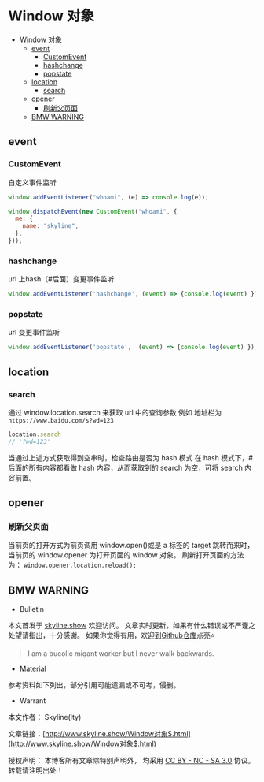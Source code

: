 # Window 对象

<!-- @import "[TOC]" {cmd="toc" depthFrom=1 depthTo=6 orderedList=false} -->

<!-- code_chunk_output -->

- [Window 对象](#window-对象)
  - [event](#event)
    - [CustomEvent](#customevent)
    - [hashchange](#hashchange)
    - [popstate](#popstate)
  - [location](#location)
    - [search](#search)
  - [opener](#opener)
    - [刷新父页面](#刷新父页面)
  - [BMW WARNING](#bmw-warning)

<!-- /code_chunk_output -->

## event

### CustomEvent
自定义事件监听

```jsx
window.addEventListener("whoami", (e) => console.log(e));

window.dispatchEvent(new CustomEvent("whoami", {
  me: {
    name: "skyline",
  },
}));
```

### hashchange

url 上hash（#后面）变更事件监听

```jsx
window.addEventListener('hashchange', (event) => {console.log(event) });
```

### popstate

url 变更事件监听

```jsx
window.addEventListener('popstate',  (event) => {console.log(event) });
```

## location

### search

通过 window.location.search 来获取 url 中的查询参数
例如
地址栏为`https://www.baidu.com/s?wd=123`

```js
location.search
// '?wd=123'
```

当通过上述方式获取得到空串时，检查路由是否为 hash 模式
在 hash 模式下，#后面的所有内容都看做 hash 内容，从而获取到的 search 为空，可将 search 内容前置。

## opener

### 刷新父页面

当前页的打开方式为前页调用 window.open()或是 a 标签的 target 跳转而来时，
当前页的 window.opener 为打开页面的 window 对象。
刷新打开页面的方法为：
`window.opener.location.reload(); `

## BMW WARNING

- Bulletin

本文首发于 [skyline.show](http://www.skyline.show) 欢迎访问。
文章实时更新，如果有什么错误或不严谨之处望请指出，十分感谢。
如果你觉得有用，欢迎到[Github仓库](https://github.com/skylinety/Blog)点亮⭐️


> I am a bucolic migant worker but I never walk backwards.

- Material

参考资料如下列出，部分引用可能遗漏或不可考，侵删。

>  

- Warrant

本文作者： Skyline(lty)

文章链接：[http://www.skyline.show/Window对象$.html](http://www.skyline.show/Window对象$.html)

授权声明： 本博客所有文章除特别声明外， 均采用 [CC BY - NC - SA 3.0](https://creativecommons.org/licenses/by-nc-sa/3.0/deed.zh) 协议。 转载请注明出处！
